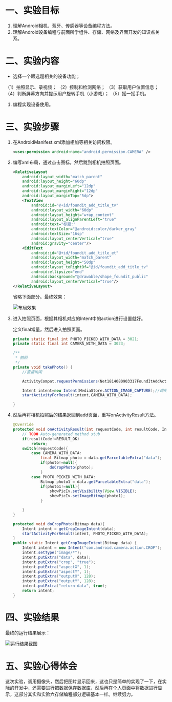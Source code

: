 # 一、实验目标

1. 理解Android相机、蓝牙、传感器等设备编程方法。
2. 理解Android设备编程与前面所学组件、存储、网络及界面开发的知识点关系。

# 二、实验内容

- 选择一个跟选题相关的设备功能；

（1）拍照显示、录视频；
（2）控制和检测网络；
（3）获取用户位置信息；
（4）判断屏幕方向并提示用户旋转手机（小游戏）；
（5）摇一摇手机。

1. 编程实现设备使用。

# 三、实验步骤

1. 在AndroidManifest.xml添加相加等相关访问权限。

   ```xml
   <uses-permission android:name="android.permission.CAMERA" />
   ```

2. 编写xml布局，通过点击图标，然后跳到相机拍照页面。

   ```xml
   <RelativeLayout
       android:layout_width="match_parent"
       android:layout_height="60dp"
       android:layout_marginLeft="12dp"
       android:layout_marginRight="12dp"
       android:layout_marginTop="5dp">
       <TextView
           android:id="@+id/foundit_add_title_tv"
           android:layout_width="60dp"
           android:layout_height="wrap_content"
           android:layout_alignParentLeft="true"
           android:text="标题:"
           android:textColor="@android:color/darker_gray"
           android:textSize="16sp"
           android:layout_centerVertical="true"
           android:gravity="center"/>
       <EditText
           android:id="@+id/foundit_add_title_et"
           android:layout_width="match_parent"
           android:layout_height="50dp"
           android:layout_toRightOf="@id/foundit_add_title_tv"
           android:ellipsize="end"
           android:background="@drawable/shape_foundit_public"
           android:layout_centerVertical="true"/>
   </RelativeLayout>
   ```

   省略下面部分。最终效果：

   ![布局效果]()

3. 进入拍照页面，根据其相机对应的Intent中的action进行设置就好。

   定义final常量，然后进入拍照页面。

   ```java
   private static final int PHOTO_PICKED_WITH_DATA = 3021;
   private static final int CAMERA_WITH_DATA = 3023;
   ```

   ```java
   /**
    * 拍照
    */
   private void takePhoto() {
       //直接询问
   
       ActivityCompat.requestPermissions(Net1814080903317FoundItAddActivity.this, new String[]{Manifest.permission.CAMERA,Manifest.permission.WRITE_EXTERNAL_STORAGE},1);
   
       Intent intent=new Intent(MediaStore.ACTION_IMAGE_CAPTURE);//调用系统相机
       startActivityForResult(intent,CAMERA_WITH_DATA);
   
   }
   ```

4. 然后再将相机拍照后的结果返回到add页面，重写onActivityResult方法。

   ```java
   @Override
   protected void onActivityResult(int requestCode, int resultCode, Intent data) {
       // TODO Auto-generated method stub
       if(resultCode!=RESULT_OK)
           return;
       switch(requestCode){
           case CAMERA_WITH_DATA:
               final Bitmap photo = data.getParcelableExtra("data");
               if(photo!=null){
                   doCropPhoto(photo);
               }
           case PHOTO_PICKED_WITH_DATA:
               Bitmap photo1 = data.getParcelableExtra("data");
               if(photo1!=null){
                   showPicIv.setVisibility(View.VISIBLE);
                   showPicIv.setImageBitmap(photo1);
               }
   
       }
   }
   ```

   ```java
   protected void doCropPhoto(Bitmap data){
       Intent intent = getCropImageIntent(data);
       startActivityForResult(intent, PHOTO_PICKED_WITH_DATA);
   }
   public static Intent getCropImageIntent(Bitmap data) {
       Intent intent = new Intent("com.android.camera.action.CROP");
       intent.setType("image/*");
       intent.putExtra("data", data);
       intent.putExtra("crop", "true");
       intent.putExtra("aspectX", 1);
       intent.putExtra("aspectY", 1);
       intent.putExtra("outputX", 128);
       intent.putExtra("outputY", 128);
       intent.putExtra("return-data", true);
       return intent;
   }
   ```

# 四、实验结果

   最终的运行结果展示：

![运行结果截图](https://github.com/jaydjxing/android-labs-2020/blob/master/students/net1814080903317/%E5%AE%9E%E9%AA%8C%E4%B8%83%E8%BF%90%E8%A1%8C%E7%BB%93%E6%9E%9C.jpg?raw=true)

# 五、实验心得体会

这次实验，调用摄像头，然后把图片显示回来，这也只是简单的实现了一下，在实际的开发中，还需要进行把数据保存数据库，然后再在个人页面中将数据进行显示，这部分其实和实验六存储编程部分逻辑基本一样。继续努力。